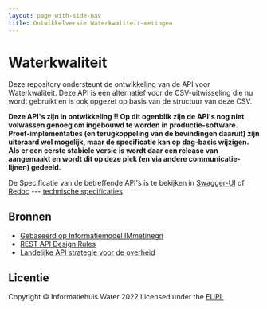 ```yaml
---
layout: page-with-side-nav
title: Ontwikkelversie Waterkwaliteit-metingen
---
```


# Waterkwaliteit

Deze repository ondersteunt de ontwikkeling van de API voor Waterkwaliteit.
Deze API is een alternatief voor de CSV-uitwisseling die nu wordt gebruikt en is ook opgezet op basis van de structuur van deze CSV.

**Deze API's zijn in ontwikkeling !! Op dit ogenblik zijn de API's nog niet volwassen genoeg om ingebouwd te worden in productie-software.**
**Proef-implementaties (en terugkoppeling van de bevindingen daaruit) zijn uiteraard wel mogelijk, maar de specificatie kan op dag-basis wijzigen.**
**Als er een eerste stabiele versie is wordt daar een release van aangemaakt en wordt dit op deze plek (en via andere communicatie-lijnen) gedeeld.**

De Specificatie van de betreffende API's is te bekijken in [Swagger-UI](./WK-swagger-ui) of [Redoc](./WK-redoc) --- [technische specificaties](https://github.com/JohanBoer/Waterkwaliteit/tree/main/specificatie/specificatie/openapi.yaml)

## Bronnen

* [Gebaseerd op Informatiemodel IMmetinegn](https://www.sikb.nl/doc/BRL0100/Uitwisselmodel%20IM%20Metingen%20v14.6.0.pdf)
* [REST API Design Rules](https://docs.geostandaarden.nl/api/API-Designrules/)
* [Landelijke API strategie voor de overheid](https://geonovum.github.io/KP-APIs/API-strategie-extensies)


## Licentie

Copyright &copy; Informatiehuis Water 2022
Licensed under the [EUPL](https://github.com/JohanBoer/Waterkwaliteit/blob/master/LICENCE.md)
